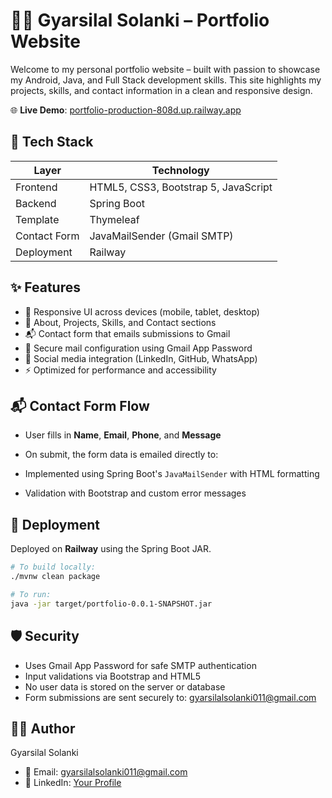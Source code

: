 # 👨‍💻 Gyarsilal Solanki – Portfolio Website

Welcome to my personal portfolio website – built with passion to showcase my Android, Java, and Full Stack development skills. This site highlights my projects, skills, and contact information in a clean and responsive design.

🌐 **Live Demo**: [portfolio-production-808d.up.railway.app](https://portfolio-production-808d.up.railway.app)


## 🧩 Tech Stack

| Layer        | Technology                        |
|--------------|------------------------------------|
| Frontend     | HTML5, CSS3, Bootstrap 5, JavaScript |
| Backend      | Spring Boot                        |
| Template     | Thymeleaf                          |
| Contact Form | JavaMailSender (Gmail SMTP)        |
| Deployment   | Railway                             |


## ✨ Features

- 📱 Responsive UI across devices (mobile, tablet, desktop)
- 🧠 About, Projects, Skills, and Contact sections
- 📬 Contact form that emails submissions to Gmail
- 🔐 Secure mail configuration using Gmail App Password
- 🔗 Social media integration (LinkedIn, GitHub, WhatsApp)
- ⚡ Optimized for performance and accessibility


## 📬 Contact Form Flow

- User fills in **Name**, **Email**, **Phone**, and **Message**
- On submit, the form data is emailed directly to:

- Implemented using Spring Boot's `JavaMailSender` with HTML formatting
- Validation with Bootstrap and custom error messages


## 🚀 Deployment

Deployed on **Railway** using the Spring Boot JAR.

```bash
# To build locally:
./mvnw clean package

# To run:
java -jar target/portfolio-0.0.1-SNAPSHOT.jar
```

## 🛡️ Security

- Uses Gmail App Password for safe SMTP authentication
- Input validations via Bootstrap and HTML5
- No user data is stored on the server or database
- Form submissions are sent securely to: gyarsilalsolanki011@gmail.com

## 🙋‍♂️ Author

Gyarsilal Solanki
- 📧 Email: gyarsilalsolanki011@gmail.com
- 🔗 LinkedIn: [Your Profile](https://linkedin.com/in/gyarsilalsolanki)



